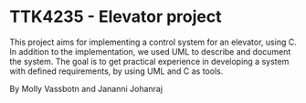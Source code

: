 # TTK4235 - Elevator project

This project aims for implementing a control system for an elevator, using C. In addition to the implementation, we used UML to describe and document the system.
The goal is to get practical experience in developing a system with defined requirements, by using UML and C as tools.

By Molly Vassbotn and Jananni Johanraj
